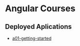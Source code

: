 # Angular Courses

## Deployed Aplications 
* [a01-getting-started](https://a01-getting-started.vercel.app/)
